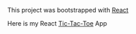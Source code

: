 This project was bootstrapped with [React](https://github.com/facebook/react)

Here is my React <a href="#">Tic-Tac-Toe</a> App

